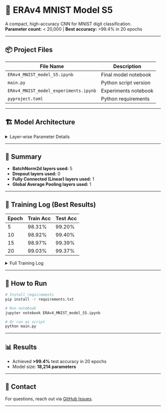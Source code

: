 # 🧠 ERAv4 MNIST Model S5

A compact, high-accuracy CNN for MNIST digit classification.  
**Parameter count:** < 20,000 | **Best accuracy:** >99.4% in 20 epochs

---

## 📦 Project Files

| File Name                        | Description                                 |
|----------------------------------|---------------------------------------------|
| `ERAv4_MNIST_model_S5.ipynb`     | Final model notebook                        |
| `main.py`                        | Python script version                       |
| `ERAv4_MNIST_model_experiments.ipynb` | Experiments notebook                  |
| `pyproject.toml`                 | Python requirements                         |

---

## 🏗️ Model Architecture

<details>
<summary>Layer-wise Parameter Details</summary>

| Layer (type)         | Params | Details |
|----------------------|-------:|---------|
| **conv1.0 (Conv2d)** |     36 | 1→4 channels, kernel 3x3, no bias |
| **conv1.1 (BatchNorm2d)** | 8 | 4 features, affine |
| **conv1.3 (Conv2d)** |    288 | 4→8 channels, kernel 3x3, no bias |
| **conv1.4 (BatchNorm2d)** | 16 | 8 features, affine |
| **conv1.6 (MaxPool2d)** | 0 | kernel 2, stride 2 |
| **conv2.0 (Conv2d)** | 1152 | 8→16 channels, kernel 3x3, no bias |
| **conv2.1 (BatchNorm2d)** | 32 | 16 features, affine |
| **conv2.3 (Conv2d)** | 4608 | 16→32 channels, kernel 3x3, no bias |
| **conv2.4 (BatchNorm2d)** | 64 | 32 features, affine |
| **conv2.6 (MaxPool2d)** | 0 | kernel 2, stride 2 |
| **conv3.0 (Conv2d)** | 11520 | 32→40 channels, kernel 3x3, no bias |
| **conv3.1 (BatchNorm2d)** | 80 | 40 features, affine |
| **gap (AdaptiveAvgPool2d)** | 0 | output size 1 |
| **fc (Linear)** | 410 | 40→10, bias |
| **Total** | **18214** |  |

</details>

---

## 🔎 Summary

- **BatchNorm2d layers used:** 5
- **Dropout layers used:** 0
- **Fully Connected (Linear) layers used:** 1
- **Global Average Pooling layers used:** 1

---

## 🚀 Training Log (Best Results)

| Epoch | Train Acc | Test Acc |
|-------|-----------|----------|
| 5     | 98.31%    | 99.20%   |
| 10    | 98.92%    | 99.40%   |
| 15    | 98.97%    | 99.39%   |
| 20    | 99.03%    | 99.37%   |

<details>
<summary>Full Training Log</summary>

```
Test set: Average loss: 0.0001, Accuracy: 9802/10000 (98.02%)

Epoch 2
Train Loss=0.0082 Accuracy=97.35: 100%|██████████| 938/938 [01:19<00:00, 11.83it/s]

Test set: Average loss: 0.0001, Accuracy: 9807/10000 (98.07%)

Epoch 3
Train Loss=0.0154 Accuracy=97.87: 100%|██████████| 938/938 [01:18<00:00, 11.93it/s]

Test set: Average loss: 0.0000, Accuracy: 9889/10000 (98.89%)

Epoch 4
Train Loss=0.0138 Accuracy=98.14: 100%|██████████| 938/938 [01:21<00:00, 11.44it/s]

Test set: Average loss: 0.0000, Accuracy: 9829/10000 (98.29%)

Epoch 5
Train Loss=0.1234 Accuracy=98.31: 100%|██████████| 938/938 [01:18<00:00, 12.02it/s]

Test set: Average loss: 0.0000, Accuracy: 9920/10000 (99.20%)

Epoch 6
Train Loss=0.1804 Accuracy=98.44: 100%|██████████| 938/938 [01:28<00:00, 10.61it/s]

Test set: Average loss: 0.0000, Accuracy: 9884/10000 (98.84%)

Epoch 7
Train Loss=0.1565 Accuracy=98.87: 100%|██████████| 938/938 [01:30<00:00, 10.37it/s]

Test set: Average loss: 0.0000, Accuracy: 9933/10000 (99.33%)

Epoch 8
Train Loss=0.0069 Accuracy=98.91: 100%|██████████| 938/938 [01:22<00:00, 11.42it/s]

Test set: Average loss: 0.0000, Accuracy: 9937/10000 (99.37%)

Epoch 9
Train Loss=0.0294 Accuracy=98.94: 100%|██████████| 938/938 [01:19<00:00, 11.76it/s]

Test set: Average loss: 0.0000, Accuracy: 9935/10000 (99.35%)

Epoch 10
Train Loss=0.0284 Accuracy=98.92: 100%|██████████| 938/938 [01:16<00:00, 12.25it/s]

Test set: Average loss: 0.0000, Accuracy: 9940/10000 (99.40%)

Epoch 11
Train Loss=0.0027 Accuracy=98.93: 100%|██████████| 938/938 [01:18<00:00, 12.00it/s]

Test set: Average loss: 0.0000, Accuracy: 9940/10000 (99.40%)

Epoch 12
Train Loss=0.0756 Accuracy=98.98: 100%|██████████| 938/938 [01:19<00:00, 11.77it/s]

Test set: Average loss: 0.0000, Accuracy: 9943/10000 (99.43%)

Epoch 13
Train Loss=0.0169 Accuracy=98.98: 100%|██████████| 938/938 [01:20<00:00, 11.64it/s]

Test set: Average loss: 0.0000, Accuracy: 9942/10000 (99.42%)

Epoch 14
Train Loss=0.0050 Accuracy=99.00: 100%|██████████| 938/938 [01:33<00:00, 10.03it/s]

Test set: Average loss: 0.0000, Accuracy: 9940/10000 (99.40%)

Epoch 15
Train Loss=0.0357 Accuracy=98.97: 100%|██████████| 938/938 [01:21<00:00, 11.51it/s]

Test set: Average loss: 0.0000, Accuracy: 9939/10000 (99.39%)

Epoch 16
Train Loss=0.0110 Accuracy=98.97: 100%|██████████| 938/938 [01:25<00:00, 11.01it/s]

Test set: Average loss: 0.0000, Accuracy: 9940/10000 (99.40%)

Epoch 17
Train Loss=0.0844 Accuracy=99.00: 100%|██████████| 938/938 [01:27<00:00, 10.71it/s]

Test set: Average loss: 0.0000, Accuracy: 9941/10000 (99.41%)

Epoch 18
Train Loss=0.0256 Accuracy=99.01: 100%|██████████| 938/938 [01:20<00:00, 11.71it/s]

Test set: Average loss: 0.0000, Accuracy: 9939/10000 (99.39%)

Epoch 19
Train Loss=0.0460 Accuracy=99.02: 100%|██████████| 938/938 [01:19<00:00, 11.76it/s]

Test set: Average loss: 0.0000, Accuracy: 9944/10000 (99.44%)

Epoch 20
Train Loss=0.1812 Accuracy=99.03: 100%|██████████| 938/938 [01:41<00:00,  9.25it/s]

Test set: Average loss: 0.0000, Accuracy: 9937/10000 (99.37%)
```
</details>

---

## 📝 How to Run

```bash
# Install requirements
pip install -r requirements.txt

# Run notebook
jupyter notebook ERAv4_MNIST_model_S5.ipynb

# Or run as script
python main.py
```

---

## 📊 Results

- Achieved **>99.4%** test accuracy in 20 epochs
- Model size: **18,214 parameters**

---

## 📧 Contact

For questions, reach out via [GitHub Issues](https://github.com/Shankarganesh127/TSAI_ERAv4_MNIST_model_S5/issues).

---